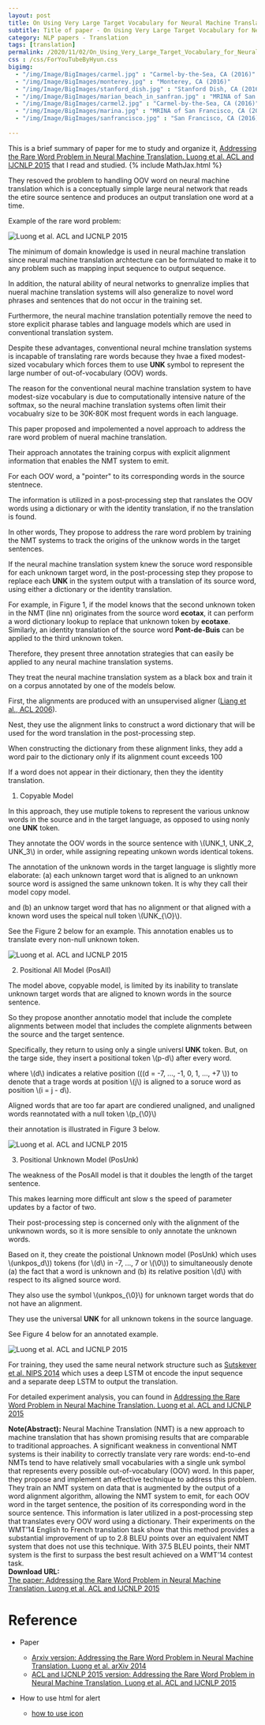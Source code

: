 ```yaml
---
layout: post
title: On Using Very Large Target Vocabulary for Neural Machine Translation
subtitle: Title of paper - On Using Very Large Target Vocabulary for Neural Machine Translation
category: NLP papers - Translation
tags: [translation]
permalink: /2020/11/02/On_Using_Very_Large_Target_Vocabulary_for_Neural_Machine_Translation/
css : /css/ForYouTubeByHyun.css
bigimg: 
  - "/img/Image/BigImages/carmel.jpg" : "Carmel-by-the-Sea, CA (2016)"
  - "/img/Image/BigImages/monterey.jpg" : "Monterey, CA (2016)"
  - "/img/Image/BigImages/stanford_dish.jpg" : "Stanford Dish, CA (2016)"
  - "/img/Image/BigImages/marian_beach_in_sanfran.jpg" : "MRINA of San Francisco, CA (2016)"
  - "/img/Image/BigImages/carmel2.jpg" : "Carmel-by-the-Sea, CA (2016)"
  - "/img/Image/BigImages/marina.jpg" : "MRINA of San Francisco, CA (2016)"
  - "/img/Image/BigImages/sanfrancisco.jpg" : "San Francisco, CA (2016)"
  
---
```


This is a brief summary of paper for me to study and organize it, [Addressing the Rare Word Problem in Neural Machine Translation. Luong et al. ACL and IJCNLP 2015](https://www.aclweb.org/anthology/P15-1002/) that I read and studied. 
{% include MathJax.html %}

They resoved the problem to handling OOV word on neural machine translation which is a conceptually simple large neural network that reads the etire source sentence and produces an output translation one word at a time.

Example of the rare word problem:

![Luong et al. ACL and IJCNLP 2015](/img/Image/NaturalLanguageProcessing/NLPLabs/Paper_Investigation/Translation/2020-11-05-Addressing_the_Rare_Word_Problem_in_Neural_Machine_Translation/problem_1_of_the_rare_word.PNG)

The minimum of domain knowledge is used in neural machine translation since neural machine translation archtecture can be formulated to make it to any problem such as mapping input sequence to output sequence. 

In addition, the natural ability of neural networks to gnenralize implies that nueral machine translation systems will also generalize to novel word phrases and sentences that do not occur in the training set.

Furthermore, the neural machine translation potentially remove the need to store explicit pharase tables and language models which are used in conventional translation system.

Despite these advantages, conventional neural mchine translation systems is incapable of translating rare words because they hvae a fixed modest-sized vocabulary which forces them to use **UNK** symbol to represent the large number of out-of-vocabulary (OOV) words. 

The reason for the conventional neural machine translation system to have modest-size vocabulary is due to computationally intensive nature of the softmax, so the neural machine translation systems often limit their vocabualry size to be 30K-80K most frequent words in each language. 

This paper proposed and impolemented a novel approach to address the rare word problem of nueral machine translation. 

Their approach annotates the training corpus with explicit alignment information that enables the NMT system to emit.

For each OOV word, a "pointer" to its corresponding words in the source stentnece. 

The information is utilized in a post-processing step that ranslates the OOV words using a dictionary  or with the identity translation, if no the translation is found.

In other words, They propose to address the rare word problem by training the NMT systems to track the origins of the unknow words in the target sentences. 

If the neural machine translation system knew the soruce word responsible for each unknown target word, in the post-processing step they propose to replace each **UNK** in the system output with a translation of its source word, using either a dictionary or the identity translation.

For example, in Figure 1, if the model knows that the second unknown token in the NMT (line nn) originates from the source word **ecotax**, it can perform a word dictionary lookup to replace that unknown token by **ecotaxe**. Similarly, an identity translation of the source word **Pont-de-Buis** can be applied to the third unknown token.

Therefore, they present three annotation strategies that can easily be applied to any neural machine translation systems. 

They treat the neural machine translation system as a black box and train it on a corpus annotated by one of the models below. 

First, the alignments are produced with an unsupervised aligner ([Liang et al., ACL 2006](https://www.aclweb.org/anthology/N06-1014/)).

Nest, they use the alignment links to construct a word dictionary that will be used for the word translation in the post-processing step.

When constructing the dictionary from these alignment links, they add a word pair to the dictionary only if its alignment count exceeds 100

If a word does not appear in their dictionary, then they the identity translation.

1. Copyable Model

In this approach, they use mutiple tokens to represent the various unknow words in the source and in the target language, as opposed to using nonly one **UNK** token.

They annotate the OOV words in the source sentence with \\(UNK_1, UNK_2, UNK_3\\) in order, while assigning repeating unkown words identical tokens.

The annotation of the unknown words in the target language is slightly more elaborate: (a) each unknown target word that is aligned to an unknown source word is assigned the same unknown token. It is why they call their model copy model.

and (b) an unknow target word that has no alignment or that aligned with a known word uses the speical null token \\(UNK_{\O}\\).

See the Figure 2 below for an example. This annotation enables us to translate every non-null unknown token.

![Luong et al. ACL and IJCNLP 2015](/img/Image/NaturalLanguageProcessing/NLPLabs/Paper_Investigation/Translation/2020-11-05-Addressing_the_Rare_Word_Problem_in_Neural_Machine_Translation/Annotation_1.PNG)

2. Positional All Model (PosAll)

The model above, copyable model, is limited by its inability to translate unknown target words that are aligned to known words in the source sentence.

So they propose anonther annotatio model that include the complete alignments between model that includes the complete alignments between the source and the target sentence.

Specifically, they return to using only a single universl **UNK** token. But, on the targe side, they insert a positional token \\(p-d\\) after every word.

where \\(d\\) indicates a relative position (\((d = -7, ..., -1, 0, 1, ..., +7 \\)) to denote that a trage words at position \\(j\\) is aligned to a soruce word as position \\(i = j - d\\). 

Aligned words that are too far apart are condiered unaligned, and unaligned words reannotated with a null token \\(p_{\0}\\)

their annotation is illustrated in Figure 3 below.

![Luong et al. ACL and IJCNLP 2015](/img/Image/NaturalLanguageProcessing/NLPLabs/Paper_Investigation/Translation/2020-11-05-Addressing_the_Rare_Word_Problem_in_Neural_Machine_Translation/Annotation2.PNG)

3. Positional Unknown Model (PosUnk)

The weakness of the PosAll model is that it doubles the length of the target sentence.

This makes learning more difficult ant slow s the speed of parameter updates by a factor of two. 

Their post-processing step is concerned only with the alignment of the unkwnown words, so it is more sensible to only annotate the unknown words. 

Based on it, they create the poistional Unknown model (PosUnk) which uses \\(unkpos_d\\)) tokens (for \\(d\\) in -7, ..., 7 or \\(\0\\)) to simultaneously denote (a) the fact that a word is unknown and (b) its relative position \\(d\\) with respect to its aligned source word.

They also use the symbol \\(unkpos_{\0}\\) for unknown target words that do not have an alignment.

They use the universal **UNK** for all unknown tokens in the source language.

See Figure 4 below for an annotated example.

![Luong et al. ACL and IJCNLP 2015](/img/Image/NaturalLanguageProcessing/NLPLabs/Paper_Investigation/Translation/2020-11-05-Addressing_the_Rare_Word_Problem_in_Neural_Machine_Translation/Annotation_3.PNG)

For training, they used the same neural network structure such as [Sutskever et al. NIPS 2014](https://arxiv.org/abs/1409.3215) which uses a deep LSTM ot encode the input sequence and a separate deep LSTM to output the translation.

For detailed experiment analysis, you can found in [Addressing the Rare Word Problem in Neural Machine Translation. Luong et al. ACL and IJCNLP 2015](https://www.aclweb.org/anthology/P15-1002/)

<div class="alert alert-info" role="alert"><i class="fa fa-info-circle"></i> <b>Note(Abstract): </b>
Neural Machine Translation (NMT) is a new approach to machine translation that has shown promising results that are comparable to traditional approaches. A significant weakness in conventional NMT systems is their inability to correctly translate very rare words: end-to-end NMTs tend to have relatively small vocabularies with a single unk symbol that represents every possible out-of-vocabulary (OOV) word. In this paper, they propose and implement an effective technique to address this problem. They train an NMT system on data that is augmented by the output of a word alignment algorithm, allowing the NMT system to emit, for each OOV word in the target sentence, the position of its corresponding word in the source sentence. This information is later utilized in a post-processing step that translates every OOV word using a dictionary. Their experiments on the WMT’14 English to French translation task show that this method provides a substantial improvement of up to 2.8 BLEU points over an equivalent NMT system that does not use this technique. With 37.5 BLEU points, their NMT system is the first to surpass the best result achieved on a WMT’14 contest task.
</div>
    
<div class="alert alert-success" role="alert"><i class="fa fa-paperclip fa-lg"></i> <b>Download URL: </b><br>
  <a href="https://www.aclweb.org/anthology/P15-1002/">The paper: Addressing the Rare Word Problem in Neural Machine Translation. Luong et al. ACL and IJCNLP 2015</a>
</div>

# Reference 

- Paper 
  - [Arxiv version: Addressing the Rare Word Problem in Neural Machine Translation. Luong et al. arXiv 2014](https://arxiv.org/abs/1410.8206)
  - [ACL and IJCNLP 2015 version: Addressing the Rare Word Problem in Neural Machine Translation. Luong et al. ACL and IJCNLP 2015](https://www.aclweb.org/anthology/P15-1002/)
  
- How to use html for alert
  - [how to use icon](http://idratherbewriting.com/documentation-theme-jekyll/mydoc_icons.html)
    


